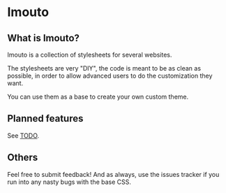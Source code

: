 # Imouto

## What is Imouto?
Imouto is a collection of stylesheets for several websites.

The stylesheets are very "DIY", the code is meant to be as clean as possible, in order to allow advanced users to do the customization they want.

You can use them as a base to create your own custom theme.

## Planned features
See [TODO](https://github.com/SkyCorp/Imouto/blob/master/TODO).

## Others
Feel free to submit feedback! And as always, use the issues tracker if you run into any nasty bugs with the base CSS.
